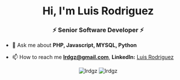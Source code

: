 <!--<p align="center"> <img src="https://avatars.githubusercontent.com/u/22897647?s=200&v=4" alt="gravatar" /> </p>-->
<h1 align="center">Hi, I'm Luis Rodriguez</h1>
<h3 align="center">⚡ Senior Software Developer ⚡</h3>

- 💬 Ask me about **PHP, Javascript, MYSQL, Python**

- 📫 How to reach me **lrdgz@gmail.com**, **LinkedIn:** <a href="https://www.linkedin.com/in/luis-rodriguez-19079a140/">Luis Rodriguez</a>

<p align="center">
  <img src="https://github-readme-stats.vercel.app/api?username=lrdgz&show_icons=true&theme=tokyonight&count_private=true" alt="lrdgz" />
  <img src="https://github-readme-stats.vercel.app/api/top-langs/?username=lrdgz&theme=tokyonight&langs_count=15" alt="lrdgz" />
</p>
